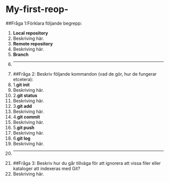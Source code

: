 # My-first-reop-
##Fråga 1:Förklara följande begrepp:
1. **Local repository**
2. Beskriving här.
3. **Remote repository**
4. Beskriving här.
5. **Branch**
6. ---
7. ##Fråga 2: Beskriv följande kommandon (vad de gör, hur de fungerar etcetera):
8. 1.**git init**
9. Beskriving här.
10. 2.**git status**
11. Beskriving här.
12. 3.**git add**
13. Beskriving här.
14. 4.**git commit**
15. Beskriving här.
16. 5.**git push**
17. Beskriving här.
18. 6.**git log**
19. Beskriving här.
20. ---
21. ##Fråga 3: Beskriv hur du går tillväga för att ignorera att vissa filer eller kataloger att indexeras med Git?
22. Beskriving här.
    

